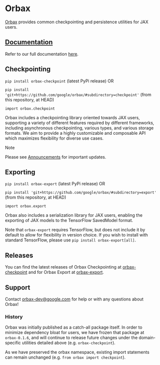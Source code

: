 # Orbax

[Orbax](https://orbax.readthedocs.io/en/latest/) provides common checkpointing and persistence utilities for JAX users.

## [Documentation](https://orbax.readthedocs.io/en/latest/)

Refer to our full documentation [here](https://orbax.readthedocs.io/en/latest/).

## Checkpointing

`pip install orbax-checkpoint` (latest PyPi release) OR

`pip install 'git+https://github.com/google/orbax/#subdirectory=checkpoint'`
(from this repository, at HEAD)

`import orbax.checkpoint`

Orbax includes a checkpointing library oriented towards JAX users, supporting a
variety of different features required by different frameworks, including
asynchronous checkpointing, various types, and various storage formats.
We aim to provide a highly customizable and composable API which maximizes
flexibility for diverse use cases.

> [!NOTE]
> Please see
[Announcements](https://orbax.readthedocs.io/en/latest/orbax_checkpoint_announcements.html)
for important updates.


## Exporting

`pip install orbax-export` (latest PyPi release) OR

`pip install 'git+https://github.com/google/orbax/#subdirectory=export'`
(from this repository, at HEAD)

`import orbax.export`

Orbax also includes a serialization library for JAX users, enabling the
exporting of JAX models to the TensorFlow SavedModel format.

Note that `orbax-export` requires TensorFlow, but does not include it by default
to allow for flexibility in version choice. If you wish to install with standard
TensorFlow, please use `pip install orbax-export[all]`.


## Releases

You can find the latest releases of Orbax Checkpointing at [orbax-checkpoint](https://pypi.org/project/orbax-checkpoint/#history) and for Orbax Export at [orbax-export](https://pypi.org/project/orbax-export/#history).


## Support

Contact orbax-dev@google.com for help or with any questions about Orbax!

### History

Orbax was initially published as a catch-all package itself. In order to
minimize dependency bloat for users, we have frozen that package at
`orbax-0.1.6`, and will continue to release future changes under the
domain-specific utilities detailed above (e.g. `orbax-checkpoint`).

As we have preserved the orbax namespace, existing import statements can remain
unchanged (e.g. `from orbax import checkpoint`).
